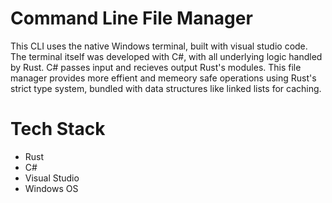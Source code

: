 # Command Line File Manager

This CLI uses the native Windows terminal, built with visual studio code. The terminal itself was developed with C#, with all underlying logic handled by Rust. C# passes input
and recieves output Rust's modules. This file manager provides more effient and memeory safe operations using Rust's strict type system, bundled with data structures like linked lists for caching.


# Tech Stack
* Rust
* C#
* Visual Studio
* Windows OS
